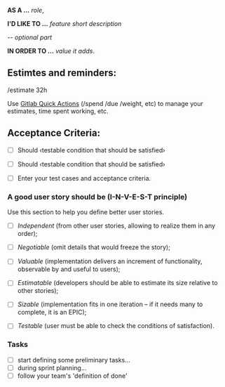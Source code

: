 **AS A ...** *role*, 

**I'D LIKE TO ...** *feature short description*

*-- optional part*

**IN ORDER TO ...** *value it adds*.

## Estimtes and reminders:
/estimate 32h 

Use [Gitlab Quick Actions](https://docs.gitlab.com/12.10/ee/user/project/quick_actions.html) (/spend /due /weight, etc) to manage your estimates, time spent working, etc.

## Acceptance Criteria:

- [ ] Should ‹testable condition that should be satisfied›
- [ ] Should ‹testable condition that should be satisfied›
- [ ] Enter your test cases and acceptance criteria.



### A good user story should be (I-N-V-E-S-T principle)
Use this section to help you define better user stories.
- [ ] _Independent_ (from other user stories, allowing to realize them in any order);
- [ ] _Negotiable_ (omit details that would freeze the story);
- [ ] _Valuable_ (implementation delivers an increment of functionality, observable by and useful to users);
- [ ] _Estimatable_ (developers should be able to estimate its size relative to other stories);
- [ ] _Sizable_ (implementation fits in one iteration – if it needs many to complete, it is an EPIC);
- [ ] _Testable_ (user must be able to check the conditions of satisfaction).



### Tasks
- [ ] start defining some preliminary tasks...
- [ ] during sprint planning...
- [ ] follow your team's 'definition of done'
